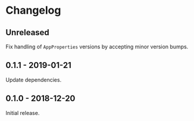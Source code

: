 # Changelog

## Unreleased

Fix handling of `AppProperties` versions by accepting minor version bumps.

## 0.1.1 - 2019-01-21

Update dependencies.

## 0.1.0 - 2018-12-20

Initial release.
